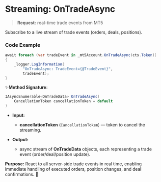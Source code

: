 # Streaming: OnTradeAsync

> **Request:** real-time trade events from MT5

Subscribe to a live stream of trade events (orders, deals, positions).

### Code Example

```csharp
await foreach (var tradeEvent in _mt5Account.OnTradeAsync(cts.Token))
{
    _logger.LogInformation(
        "OnTradeAsync: TradeEvent={@TradeEvent}",
        tradeEvent);
}
```

✨**Method Signature:**
```csharp
IAsyncEnumerable<OnTradeData> OnTradeAsync(
    CancellationToken cancellationToken = default
)
```

* **Input:**
    * **cancellationToken** (`CancellationToken`) — token to cancel the streaming.

* **Output:**
    * async stream of **OnTradeData** objects, each representing a trade event (order/deal/position update).

**Purpose:** React to all server-side trade events in real time, enabling immediate handling of executed orders, position changes, and deal confirmations. 🚀
